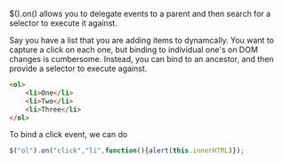 $().on() allows you to delegate events to a parent and then search for a selector to execute it against.

Say you have a list that you are adding items to dynamcally.  You want to capture a click on each one, but binding to individual one's on DOM changes is cumbersome.  Instead, you can bind to an ancestor, and then provide a selector to execute against.

```html
<ol>
    <li>One</li>
    <li>Two</li>
    <li>Three</li>
</ol>
```

To bind a click event, we can do

```js
$("ol").on("click","li",function(){alert(this.innerHTML)});
```


